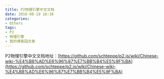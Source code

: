```yaml
---
title: P2物理引擎中文文档
date: 2016-08-19 16:38
categories:
- Others
tags:
- P2
- 物理引擎
- 我的博客园文章
---
```

<div style="top: 0px">


P2物理引擎中文文档地址：[https://github.com/schteppe/p2.js/wiki/Chinese-wiki-%E4%B8%AD%E6%96%87%E7%BB%B4%E5%9F%BA](https://github.com/schteppe/p2.js/wiki/Chinese-wiki-%E4%B8%AD%E6%96%87%E7%BB%B4%E5%9F%BA)
</div>